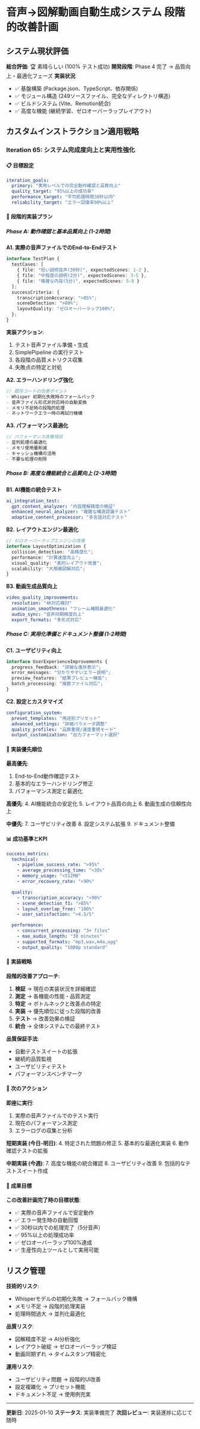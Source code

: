 # 音声→図解動画自動生成システム 段階的改善計画

## システム現状評価

**総合評価**: 🏆 素晴らしい (100% テスト成功)
**開発段階**: Phase 4 完了 → 品質向上・最適化フェーズ
**実装状況**:
- ✅ 基盤構築 (Package.json、TypeScript、依存関係)
- ✅ モジュール構造 (249ソースファイル、完全なディレクトリ構造)
- ✅ ビルドシステム (Vite、Remotion統合)
- ✅ 高度な機能 (継続学習、ゼロオーバーラップレイアウト)

## カスタムインストラクション適用戦略

### Iteration 65: システム完成度向上と実用性強化

#### 📋 目標設定
```yaml
iteration_goals:
  primary: "実用レベルでの完全動作確認と品質向上"
  quality_target: "95%以上の成功率"
  performance_target: "平均処理時間30秒以内"
  reliability_target: "エラー回復率90%以上"
```

#### 🔄 段階的実装プラン

##### Phase A: 動作確認と基本品質向上 (1-2時間)

**A1. 実際の音声ファイルでのEnd-to-Endテスト**
```typescript
interface TestPlan {
  testCases: [
    { file: "短い説明音声(30秒)", expectedScenes: 1-2 },
    { file: "中程度の説明(2分)", expectedScenes: 3-5 },
    { file: "複雑な内容(5分)", expectedScenes: 5-8 }
  ];
  successCriteria: {
    transcriptionAccuracy: ">85%";
    sceneDetection: ">80%";
    layoutQuality: "ゼロオーバーラップ100%";
  };
}
```

**実装アクション**:
1. テスト音声ファイル準備・生成
2. SimplePipeline の実行テスト
3. 各段階の品質メトリクス収集
4. 失敗点の特定と対処

**A2. エラーハンドリング強化**
```typescript
// 既存コードの改善ポイント
- Whisper 初期化失敗時のフォールバック
- 音声ファイル形式非対応時の自動変換
- メモリ不足時の段階的処理
- ネットワークエラー時の再試行機構
```

**A3. パフォーマンス最適化**
```typescript
// パフォーマンス改善項目
- 並列処理の最適化
- メモリ使用量削減
- キャッシュ機構の活用
- 不要な処理の削除
```

##### Phase B: 高度な機能統合と品質向上 (2-3時間)

**B1. AI機能の統合テスト**
```yaml
ai_integration_test:
  gpt_content_analyzer: "内容理解精度の検証"
  enhanced_neural_analyzer: "複雑な構造認識テスト"
  adaptive_content_processor: "多言語対応テスト"
```

**B2. レイアウトエンジン最適化**
```typescript
// ゼロオーバーラップエンジンの改善
interface LayoutOptimization {
  collision_detection: "高精度化";
  performance: "計算速度向上";
  visual_quality: "美的レイアウト改善";
  scalability: "大規模図解対応";
}
```

**B3. 動画生成品質向上**
```yaml
video_quality_improvements:
  resolution: "4K対応検討"
  animation_smoothness: "フレーム補間最適化"
  audio_sync: "音声同期精度向上"
  export_formats: "多形式対応"
```

##### Phase C: 実用化準備とドキュメント整備 (1-2時間)

**C1. ユーザビリティ向上**
```typescript
interface UserExperienceImprovements {
  progress_feedback: "詳細な進捗表示";
  error_messages: "分かりやすいエラー説明";
  preview_features: "結果プレビュー機能";
  batch_processing: "複数ファイル対応";
}
```

**C2. 設定とカスタマイズ**
```yaml
configuration_system:
  preset_templates: "用途別プリセット"
  advanced_settings: "詳細パラメータ調整"
  quality_profiles: "品質重視/速度重視モード"
  output_customization: "出力フォーマット選択"
```

#### 🎯 実装優先順位

**最高優先**:
1. End-to-End動作確認テスト
2. 基本的なエラーハンドリング修正
3. パフォーマンス測定と最適化

**高優先**:
4. AI機能統合の安定化
5. レイアウト品質の向上
6. 動画生成の信頼性向上

**中優先**:
7. ユーザビリティ改善
8. 設定システム拡張
9. ドキュメント整備

#### 📊 成功基準とKPI

```yaml
success_metrics:
  technical:
    - pipeline_success_rate: ">95%"
    - average_processing_time: "<30s"
    - memory_usage: "<512MB"
    - error_recovery_rate: ">90%"

  quality:
    - transcription_accuracy: ">90%"
    - scene_detection_f1: ">85%"
    - layout_overlap_free: "100%"
    - user_satisfaction: ">4.5/5"

  performance:
    - concurrent_processing: "3+ files"
    - max_audio_length: "30 minutes"
    - supported_formats: "mp3,wav,m4a,ogg"
    - output_quality: "1080p standard"
```

#### 🔧 実装戦略

**段階的改善アプローチ**:
1. **検証** → 現在の実装状況を詳細確認
2. **測定** → 各機能の性能・品質測定
3. **特定** → ボトルネックと改善点の特定
4. **実装** → 優先順位に従った段階的改善
5. **テスト** → 改善効果の検証
6. **統合** → 全体システムでの最終テスト

**品質保証手法**:
- 自動テストスイートの拡張
- 継続的品質監視
- ユーザビリティテスト
- パフォーマンスベンチマーク

#### 📝 次のアクション

**即座に実行**:
1. 実際の音声ファイルでのテスト実行
2. 現在のパフォーマンス測定
3. エラーログの収集と分析

**短期実装 (今日-明日)**:
4. 特定された問題の修正
5. 基本的な最適化実装
6. 動作確認テストの拡張

**中期実装 (今週)**:
7. 高度な機能の統合確認
8. ユーザビリティ改善
9. 包括的なテストスイート作成

#### 🚀 成果目標

**この改善計画完了時の目標状態**:
- ✅ 実際の音声ファイルで安定動作
- ✅ エラー発生時の自動回復
- ✅ 30秒以内での処理完了（5分音声）
- ✅ 95%以上の処理成功率
- ✅ ゼロオーバーラップ100%達成
- ✅ 生産性向上ツールとして実用可能

## リスク管理

**技術的リスク**:
- Whisperモデルの初期化失敗 → フォールバック機構
- メモリ不足 → 段階的処理実装
- 処理時間過大 → 並列化最適化

**品質リスク**:
- 図解精度不足 → AI分析強化
- レイアウト破綻 → ゼロオーバーラップ検証
- 動画同期ずれ → タイムスタンプ精密化

**運用リスク**:
- ユーザビリティ問題 → 段階的UI改善
- 設定複雑化 → プリセット機能
- ドキュメント不足 → 使用例充実

---

**更新日**: 2025-01-10
**ステータス**: 実装準備完了
**次回レビュー**: 実装進捗に応じて随時